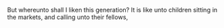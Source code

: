 But whereunto shall I liken this generation? It is like unto children sitting in the markets, and calling unto their fellows,
